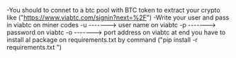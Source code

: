 -You should to connet to a btc pool with BTC token to extract your crypto like ("https://www.viabtc.com/signin?next=%2F")
-Write your user and pass in viabtc on miner codes
-u -------> user name on viabtc
-p -------> password on viabtc
-o -------> port address on viabtc
at end you have to install al package on requirements.txt by command ("pip install -r requirements.txt ")
